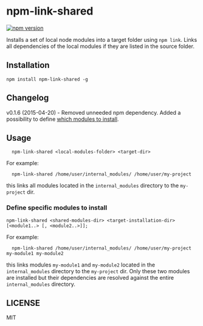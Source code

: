 # npm-link-shared

[![npm version](https://badge.fury.io/js/npm-link-shared.svg)](http://badge.fury.io/js/npm-link-shared)

Installs a set of local node modules into a target folder using `npm link`. Links all dependencies of the local modules if they are listed in the source folder.

## Installation

```
npm install npm-link-shared -g
```

## Changelog

v0.1.6 (2015-04-20) - Removed unneeded npm dependency. Added a possibility to define [which modules to install](#define-specific-modules-to-install).

## Usage

```
  npm-link-shared <local-modules-folder> <target-dir>
```

For example:

```
  npm-link-shared /home/user/internal_modules/ /home/user/my-project
```

this links all modules located in the `internal_modules` directory to the `my-project` dir.

### Define specific modules to install

```
npm-link-shared <shared-modules-dir> <target-installation-dir> [<module1..> [, <module2..>]];
```

For example:

```
  npm-link-shared /home/user/internal_modules/ /home/user/my-project my-module1 my-module2
```

this links modules `my-module1` and `my-module2` located in the `internal_modules` directory to the `my-project` dir. Only these two modules are installed but their dependencies are resolved against the entire `internal_modules` directory.

## LICENSE

MIT